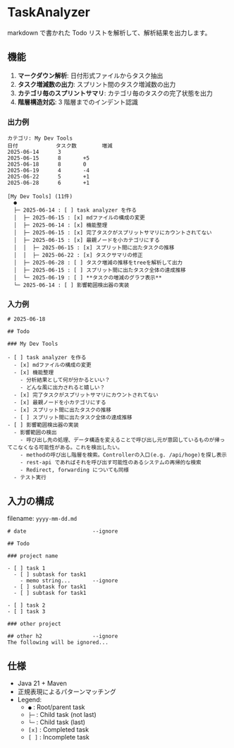 # TaskAnalyzer

markdown で書かれた Todo リストを解析して、解析結果を出力します。

## 機能

1. **マークダウン解析**: 日付形式ファイルからタスク抽出
2. **タスク増減数の出力**: スプリント間のタスク増減数の出力
3. **カテゴリ毎のスプリントサマリ**: カテゴリ毎のタスクの完了状態を出力
4. **階層構造対応**: 3 階層までのインデント認識

### 出力例

```
カテゴリ: My Dev Tools
日付            タスク数        増減
2025-06-14      3
2025-06-15      8       +5
2025-06-18      8       0
2025-06-19      4       -4
2025-06-22      5       +1
2025-06-28      6       +1

[My Dev Tools] (11件)
  ●
  ├─ 2025-06-14 : [ ] task analyzer を作る
  │  ├─ 2025-06-15 : [x] mdファイルの構成の変更
  │  ├─ 2025-06-14 : [x] 機能整理
  │  ├─ 2025-06-15 : [x] 完了タスクがスプリットサマリにカウントされてない
  │  ├─ 2025-06-15 : [x] 最親ノードを小カテゴリにする
  │  │  ├─ 2025-06-15 : [x] スプリット間に出たタスクの推移
  │  │  ├─ 2025-06-22 : [x] タスクサマリの修正
  │  ├─ 2025-06-28 : [ ] タスク増減の推移をtreeを解析して出力
  │  ├─ 2025-06-15 : [ ] スプリット間に出たタスク全体の達成推移
  │  └─ 2025-06-19 : [ ] **タスクの増減のグラフ表示**
  └─ 2025-06-14 : [ ] 影響範囲検出器の実装
```

### 入力例

```
# 2025-06-18

## Todo

### My Dev Tools

- [ ] task analyzer を作る
  - [x] mdファイルの構成の変更
  - [x] 機能整理
    - 分析結果として何が分かるといい？
    - どんな風に出力されると嬉しい？
  - [x] 完了タスクがスプリットサマリにカウントされてない
  - [x] 最親ノードを小カテゴリにする
  - [x] スプリット間に出たタスクの推移
  - [ ] スプリット間に出たタスク全体の達成推移
- [ ] 影響範囲検出器の実装
  - 影響範囲の検出
    - 呼び出し先の処理、データ構造を変えることで呼び出し元が意図しているものが帰ってこなくなる可能性がある。これを検出したい。
    - methodの呼び出し階層を検索。Controllerの入口(e.g. /api/hoge)を探し表示
    - rest-api であればそれを呼び出す可能性のあるシステムの再帰的な検索
    - Redirect, forwarding についても同様
  - テスト実行
```

## 入力の構成

filename: `yyyy-mm-dd.md`

```
# date                     --ignore

## Todo

### project name

- [ ] task 1
  - [ ] subtask for task1
    - memo string...       --ignore
  - [ ] subtask for task1
  - [ ] subtask for task1

- [ ] task 2
- [ ] task 3

### other project

## other h2                --ignore
The following will be ignored...
```

## 仕様

- Java 21 + Maven
- 正規表現によるパターンマッチング
- Legend:
  - `●` : Root/parent task
  - `├─` : Child task (not last)
  - `└─` : Child task (last)
  - `[x]` : Completed task
  - `[ ]` : Incomplete task